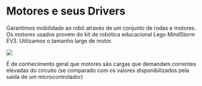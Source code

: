 # Motores e seus Drivers

Garantimos mobilidade ao robô através de um conjunto de rodas e motores.
Os motores usados provem do kit de robótica educacional Lego MindStorm EV3. Utilizamos o tamanho large de motor. 

![](https://github.com/predomaquilare/lotusobr/blob/main/Assets/motor-large-ev3.jpg)
	
É de conhecimento geral que motores são cargas que demandam correntes elevadas do circuito (se comparado com os valores disponibilizados pela saída de um microcontrolador)
